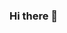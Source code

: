 ### Hi there 👋

<!--
**Kraiks23/Kraiks23** is a ✨ _special_ ✨ repository because its `README.md` (this file) appears on your GitHub profile.

Here are some ideas to get you started:

- 🔭 I’m currently working on getting started in Python.
- 🌱 I’m currently learning about cloud computing in EOI business school
- 👯 I’m looking to collaborate on projects that may fit me.
- 🤔 I’m looking for help with the coding.
- 💬 Ask me about ants.
- 📫 How to reach me: You can find me in github, linkedin.
- ⚡ Fun fact: I founded an association about Ants and 3D printing techniques.
-->
